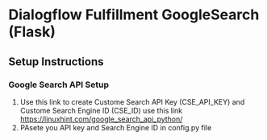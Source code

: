 # Dialogflow Fulfillment GoogleSearch (Flask)

## Setup Instructions

###  Google Search API Setup 
1. Use this link to create Custome Search API Key (CSE_API_KEY) and Custome Search Engine ID (CSE_ID) use this link https://linuxhint.com/google_search_api_python/
2. PAsete you API key and Search Engine ID in config.py file
